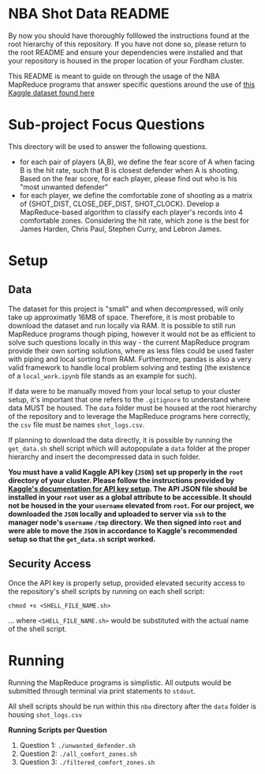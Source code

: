 # NBA Shot Data README

By now you should have thoroughly folllowed the instructions found at the root hierarchy of this repository. If you have not done so, please return to the root README and ensure your dependencies were installed and that your repository is housed in the proper location of your Fordham cluster. 

This README is meant to guide on through the usage of the NBA MapReduce programs that answer specific questions around the use of [this Kaggle dataset found here](https://www.kaggle.com/datasets/dansbecker/nba-shot-logs)

# Sub-project Focus Questions

This directory will be used to answer the following questions.

- for each pair of players (A,B), we define the fear score of A when facing B is the hit rate, such that B is closest defender when A is shooting. Based on the fear score, for each player, please find out who is his "most unwanted defender"
- for each player, we define the comfortable zone of shooting as a matrix of {SHOT_DIST, CLOSE_DEF_DIST, SHOT_CLOCK}. Develop a MapReduce-based algorithm to classify each player's records into 4 comfortable zones. Considering the hit rate, which zone is the best for James Harden, Chris Paul, Stephen Curry, and Lebron James. 

# Setup

## Data
The dataset for this project is "small" and when decompressed, will only take up approximatly 16MB of space. Therefore, it is most probable to download the dataset and run locally via RAM. It is possible to still run MapReduce programs though piping, however it would not be as efficient to solve such questions locally in this way - the current MapReduce program provide their own sorting solutions, where as less files could be used faster with piping and local sorting from RAM. Furthermore, pandas is also a very valid framework to handle local problem solving and testing (the existence of a `local_work.ipynb` file stands as an example for such). 

If data were to be manually moved from your local setup to your cluster setup, it's important that one refers to the `.gitignore` to understand where data MUST be housed. The `data` folder must be housed at the root hierarchy of the repository and to leverage the MapReduce programs here correctly, the `csv` file must be names `shot_logs.csv`.

If planning to download the data directly, it is possible by running the `get_data.sh` shell script which will autopopulate a `data` folder at the proper hierarchy and insert the decompressed data in such folder. 

**You must have a valid Kaggle API key (`JSON`) set up properly in the `root` directory of your cluster. Please follow the instructions provided by [Kaggle's documentation for API key setup](https://www.kaggle.com/docs/api). The API JSON file should be installed in your `root` user as a global attribute to be accessible. It should not be housed in the your `username` elevated from `root`. For our project, we downloaded the `JSON` locally and uploaded to server via `ssh` to the manager node's `username` `/tmp` directory. We then signed into `root` and were able to move the `JSON` in accordance to Kaggle's recommended setup so that the `get_data.sh` script worked.**

## Security Access

Once the API key is properly setup, provided elevated security access to the repository's shell scripts by running on each shell script:

```
chmod +x <SHELL_FILE_NAME.sh>
```

... where `<SHELL_FILE_NAME.sh>` would be substituted with the actual name of the shell script. 


# Running

Running the MapReduce programs is simplistic. All outputs would be submitted through terminal via print statements to `stdout`. 

All shell scripts should be run within this `nba` directory after the `data` folder is housing `shot_logs.csv` 

**Running Scripts per Question**

1) Question 1: `./unwanted_defender.sh`
1) Question 2: `./all_comfort_zones.sh`
1) Question 3: `./filtered_comfort_zones.sh`